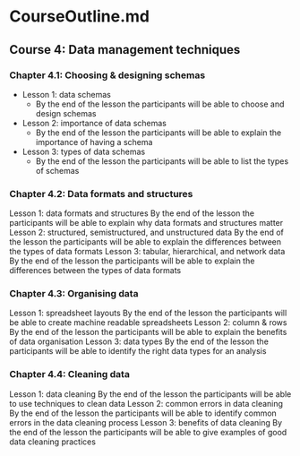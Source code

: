 # CourseOutline.md

## Course 4: Data management techniques

### Chapter 4.1: Choosing & designing schemas
* Lesson 1:  data schemas
  * By the end of the lesson the participants will be able to choose and design schemas
* Lesson 2:  importance of data schemas
  * By the end of the lesson the participants will be able to explain the importance of having a schema
* Lesson 3:  types of data schemas
  * By the end of the lesson the participants will be able to list the types of schemas

### Chapter 4.2: Data formats and structures
Lesson 1: data formats and structures 
By the end of the lesson the participants will be able to explain why data formats and structures matter
Lesson 2: structured, semistructured, and unstructured data
By the end of the lesson the participants will be able to explain the differences between the types of data formats
Lesson 3: tabular, hierarchical, and network data
By the end of the lesson the participants will be able to explain the differences between the types of data formats

### Chapter 4.3: Organising data
Lesson 1:  spreadsheet layouts
By the end of the lesson the participants will be able to create machine readable spreadsheets
Lesson 2:  column & rows
By the end of the lesson the participants will be able to explain the benefits of data organisation
Lesson 3: data types
By the end of the lesson the participants will be able to identify the right data types for an analysis

### Chapter 4.4: Cleaning data
Lesson 1: data cleaning 
By the end of the lesson the participants will be able to use techniques to clean data
Lesson 2: common errors in data cleaning
By the end of the lesson the participants will be able to identify common errors in the data cleaning process
Lesson 3: benefits of data cleaning
By the end of the lesson the participants will be able to  give examples of good data cleaning practices
